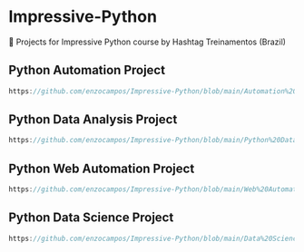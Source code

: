 # Impressive-Python
📗 Projects for Impressive Python course by Hashtag Treinamentos (Brazil)

## Python Automation Project
```javascript
https://github.com/enzocampos/Impressive-Python/blob/main/Automation%20of%20Systems%20and%20Processes%20with%20Python.py
```

## Python Data Analysis Project 
```javascript
https://github.com/enzocampos/Impressive-Python/blob/main/Python%20Data%20Analysis.py
```

## Python Web Automation Project
```javascript
https://github.com/enzocampos/Impressive-Python/blob/main/Web%20Automation%20and%20Information%20Search%20with%20Python.py
```

## Python Data Science Project
```javascript
https://github.com/enzocampos/Impressive-Python/blob/main/Data%20Science%20Project%20-%20Sales%20Forecast.py
```
